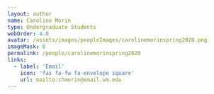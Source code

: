 ```yaml
---
layout: author
name: Caroline Morin
type: Undergraduate Students
webOrder: 4.0
avatar: /assets/images/peopleImages/carolinemorinspring2020.png
imageMask: 0
permalink: /people/carolinemorinspring2020
links:
  - label: 'Email'
    icon: 'fas fa-fw fa-envelope square'
    url: mailto:chmorin@email.wm.edu
---
```

